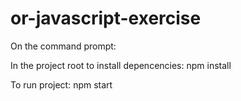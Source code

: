 # or-javascript-exercise

On the command prompt:

In the project root to install depencencies:
  npm install

To run project:
  npm start

